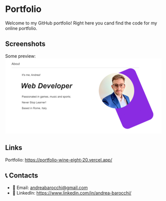 # Portfolio

Welcome to my GitHub portfolio! Right here you cand find the code for my online portfolio.

## Screenshots

Some preview:
![Portfolio-image](portfolio/src/assets/images/portfolioScreen.png)

## Links

Portfolio: https://portfolio-wine-eight-20.vercel.app/

## 📞 Contacts

- 📨 Email: andreabarocchi@gmail.com
- 📱 LinkedIn: https://www.linkedin.com/in/andrea-barocchi/
